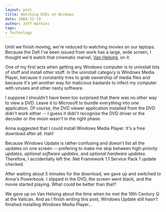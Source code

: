 ```yaml
---
layout: post
title: Watching DVDs on Windows
date: 2004-12-19
author: Jeff Watkins
tags:
- Technology
---
```


<p>Until we finish moving, we're reduced to watching movies on our
laptops. Because the Dell I've been issued from work has a large, wide
screen, I thought we'd watch that cinematic marvel, <a href="http://www.imdb.com/title/tt0338526/?fr=c2l0ZT1kZnxteD0yMHxzZz0xfGxtPTIwMHx0dD1vbnxwbj0wfHE9VmFuIEhlbHNpbmd8aHRtbD0xfG5tPW9u;fc=1;ft=21;fm=1">Van Helsing</a>, on it.</p>
<p>One of my first acts when getting any Windows computer is to
uninstall lots of stuff and install other stuff. In the uninstall
category is Windows Media Player, because it constantly tries to grab
ownership of media files and because it's yet another way for malicious
bastards to infect my computer with viruses and other nasty
software.</p>
<p>I suppose I shouldn't have been too surprised that there was no
other way to view a DVD. Leave it to Microsoft to bundle
<em>everything</em> into one application. Of course, the DVD viewer
application installed from the DVD didn't work either -- I guess it
didn't recognise the DVD driver or the decoder or the moon wasn't in
the right phase.</p>
<p>Anna suggested that I could install Windows Media Player. It's a
free download after all. Hah!</p>
<p>Because Windows Update is rather confusing and doesn't list all the
updates on one screen -- prefering to make me skip between
<em>high-priority updates</em>, <em>optional software updates</em>, and
<em>optional hardware updates</em>. Therefore, I accidentally left the
.Net Framework 1.1 Service Pack 1 update checked.</p>
<p>After waiting about 5 minutes for the download, we gave up and
switched to Anna's Powerbook. I slipped in the DVD, the screen went
black, and the movie started playing. What could be better than
that?</p>
<p>We gave up on Van Helsing about the time when he met the 19th
Century Q at the Vatican. And as I finish writing this post, Windows
Update still hasn't finished installing Windows Media Player...</p>